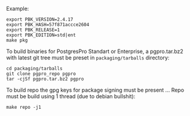 Example:
```
export PBK_VERSION=2.4.17
export PBK_HASH=57f871accce2604
export PBK_RELEASE=1
export PBK_EDITION=std|ent
make pkg
```

To build binaries for PostgresPro Standart or Enterprise, a pgpro.tar.bz2 with latest git tree must be preset in `packaging/tarballs` directory:
```
cd packaging/tarballs
git clone pgpro_repo pgpro
tar -cjSf pgpro.tar.bz2 pgpro
```

To build repo the gpg keys for package signing must be present ...
Repo must be build using 1 thread (due to debian bullshit):
```
make repo -j1
```
